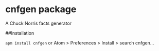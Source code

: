 # cnfgen package

A Chuck Norris facts generator

##Installation

```apm install cnfgen``` or Atom > Preferences > Install > search cnfgen...
